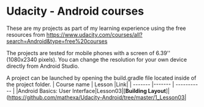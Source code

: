 Udacity - Android courses
============

These are my projects as part of my learning experience using the free resources from https://www.udacity.com/courses/all?search=Android&type=free%20courses 

The projects are tested for mobile phones with a screen of 6.39'' (1080x2340 pixels). You can change the resolution for your own device directly from Android Studio.

A project can be launched by opening the build.gradle file located inside of the project folder.
| Course name | Lesson |Link|
| ------- |------- | ----------- |
|Android Basics: User Interface|Lesson03|[**Building Layout**]|(https://github.com/mathexa/Udacity-Android/tree/master/1_Lesson03|

